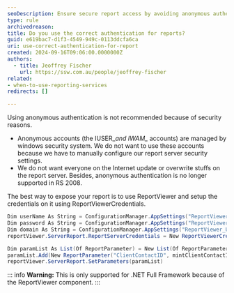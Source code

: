 ```yaml
---
seoDescription: Ensure secure report access by avoiding anonymous authentication and using ReportViewer with proper credentials.
type: rule
archivedreason:
title: Do you use the correct authentication for reports?
guid: e619bac7-d1f3-4549-949c-0113ddcfa6ca
uri: use-correct-authentication-for-report
created: 2024-09-16T09:06:00.0000000Z
authors: 
  - title: Jeoffrey Fischer
    url: https://ssw.com.au/people/jeoffrey-fischer
related:
- when-to-use-reporting-services
redirects: []

---
```


Using anonymous authentication is not recommended because of security reasons.

<!--endintro-->

* Anonymous accounts (the IUSER_*and IWAM_* accounts) are managed by windows security system. We do not want to use these accounts because we have to manually configure our report server security settings.
* We do not want everyone on the Internet update or overwrite stuffs on the report server. Besides, anonymous authentication is no longer supported in RS 2008.

The best way to expose your report is to use ReportViewer and setup the credentials on it using ReportViewerCredentials.

```csharp
Dim userName As String = ConfigurationManager.AppSettings("ReportViewer_UserName")
Dim password As String = ConfigurationManager.AppSettings("ReportViewer_Password")
Dim domain As String = ConfigurationManager.AppSettings("ReportViewer_UserDomain")
reportViewer.ServerReport.ReportServerCredentials = New ReportViewerCredential(userName, password, domain)

Dim paramList As List(Of ReportParameter) = New List(Of ReportParameter)
paramList.Add(New ReportParameter("ClientContactID", mintClientContactID, False))
reportViewer.ServerReport.SetParameters(paramList)
```

::: info
**Warning:** This is only supported for .NET Full Framework because of the ReportViewer component.
:::